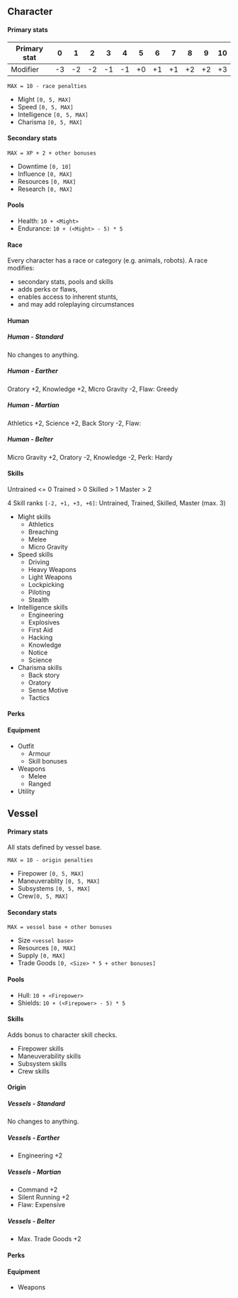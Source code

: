 ## Character

<div class="col-layout-start"></div>

#### Primary stats

| Primary stat |   0   |   1   |   2   |   3   |   4   |   5   |   6   |   7   |   8   |   9   |   10  |
|--------------|:-----:|:-----:|:-----:|:-----:|:-----:|:-----:|:-----:|:-----:|:-----:|:-----:|:-----:|
| Modifier     |   -3  |   -2  |   -2  |   -1  |   -1  |   +0  |   +1  |   +1  |   +2  |   +2  |   +3  |

`MAX = 10 - race penalties`

* Might `[0, 5, MAX]`
* Speed `[0, 5, MAX]`
* Intelligence `[0, 5, MAX]`
* Charisma `[0, 5, MAX]`

#### Secondary stats

`MAX = XP + 2 + other bonuses`

* Downtime `[0, 10]`
* Influence `[0, MAX]`
* Resources `[0, MAX]`
* Research `[0, MAX]`

#### Pools

* Health: `10 + <Might>`
* Endurance: `10 + (<Might> - 5) * 5`

#### Race

Every character has a race or category (e.g. animals, robots). A race modifies:

* secondary stats, pools and skills
* adds perks or flaws,
* enables access to inherent stunts,
* and may add roleplaying circumstances

#### Human

##### Human - Standard

No changes to anything.

##### Human - Earther

Oratory +2, Knowledge +2, Micro Gravity -2, Flaw: Greedy

##### Human - Martian

Athletics +2, Science +2, Back Story -2, Flaw:

##### Human - Belter

Micro Gravity +2, Oratory -2, Knowledge -2, Perk: Hardy

#### Skills

Untrained <= 0
Trained > 0
Skilled > 1
Master > 2

4 Skill ranks `[-2, +1, +3, +6]`: Untrained, Trained, Skilled, Master (max. 3)

* Might skills
    * Athletics
    * Breaching
    * Melee
    * Micro Gravity
* Speed skills
    * Driving
    * Heavy Weapons
    * Light Weapons
    * Lockpicking
    * Piloting
    * Stealth
* Intelligence skills
    * Engineering
    * Explosives
    * First Aid
    * Hacking
    * Knowledge
    * Notice
    * Science
* Charisma skills
    * Back story
    * Oratory
    * Sense Motive
    * Tactics

#### Perks

#### Equipment

* Outfit
    * Armour
    * Skill bonuses
* Weapons
    * Melee
    * Ranged
* Utility

<div class="col-layout-end"></div>

## Vessel

<div class="col-layout-start"></div>

#### Primary stats

All stats defined by vessel base.

`MAX = 10 - origin penalties`

* Firepower `[0, 5, MAX]`
* Maneuverablity `[0, 5, MAX]`
* Subsystems `[0, 5, MAX]`
* Crew`[0, 5, MAX]`

#### Secondary stats

`MAX = vessel base + other bonuses`

* Size `<vessel base>`
* Resources `[0, MAX]`
* Supply `[0, MAX]`
* Trade Goods `[0, <Size> * 5 + other bonuses]`

#### Pools

* Hull: `10 + <Firepower>`
* Shields: `10 + (<Firepower> - 5) * 5`

#### Skills

Adds bonus to character skill checks.

* Firepower skills
* Maneuverability skills
* Subsystem skills
* Crew skills

#### Origin

##### Vessels - Standard

No changes to anything.

##### Vessels - Earther

* Engineering +2

##### Vessels - Martian

* Command +2
* Silent Running +2
* Flaw: Expensive

##### Vessels - Belter

* Max. Trade Goods +2

#### Perks

#### Equipment

* Weapons

<div class="col-layout-end"></div>
